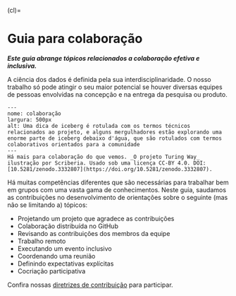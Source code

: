 (cl)=
# Guia para colaboração

***Este guia abrange tópicos relacionados a colaboração efetiva e inclusiva.***

A ciência dos dados é definida pela sua interdisciplinaridade. O nosso trabalho só pode atingir o seu maior potencial se houver diversas equipes de pessoas envolvidas na concepção e na entrega da pesquisa ou produto.

```{figure} ../figures/collaboration.jpg
---
nome: colaboração
largura: 500px
alt: Uma dica de iceberg é rotulada com os termos técnicos relacionados ao projeto, e alguns mergulhadores estão explorando uma enorme parte de iceberg debaixo d'água, que são rotulados com termos colaborativos orientados para a comunidade
---
Há mais para colaboração do que vemos. _O projeto Turing Way_ ilustração por Scriberia. Usado sob uma licença CC-BY 4.0. DOI: [10.5281/zenodo.3332807](https://doi.org/10.5281/zenodo.3332807).
```

Há muitas competências diferentes que são necessárias para trabalhar bem em grupos com uma vasta gama de conhecimentos. Neste guia, saudamos as contribuições no desenvolvimento de orientações sobre o seguinte (mas não se limitando a) tópicos:

* Projetando um projeto que agradece as contribuições
* Colaboração distribuída no GitHub
* Revisando as contribuições dos membros da equipe
* Trabalho remoto
* Executando um evento inclusivo
* Coordenando uma reunião
* Definindo expectativas explícitas
* Cocriação participativa

Confira nossas [diretrizes de contribuição](https://github.com/alan-turing-institute/the-turing-way/blob/main/CONTRIBUTING.md) para participar.
